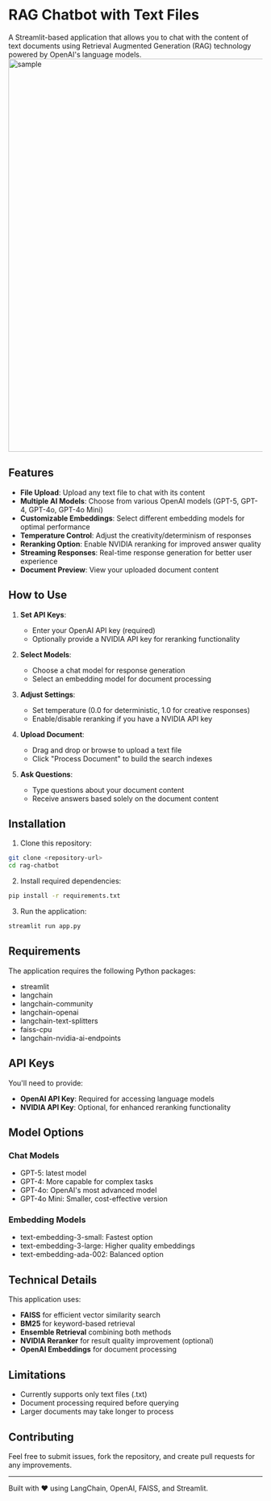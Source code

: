 # RAG Chatbot with Text Files

A Streamlit-based application that allows you to chat with the content of text documents using Retrieval Augmented Generation (RAG) technology powered by OpenAI's language models.
<img width="1875" height="778" alt="sample" src="https://github.com/user-attachments/assets/04cc8b21-5bc3-452f-baa7-d29588e89221" />


## Features

- **File Upload**: Upload any text file to chat with its content
- **Multiple AI Models**: Choose from various OpenAI models (GPT-5, GPT-4, GPT-4o, GPT-4o Mini)
- **Customizable Embeddings**: Select different embedding models for optimal performance
- **Temperature Control**: Adjust the creativity/determinism of responses
- **Reranking Option**: Enable NVIDIA reranking for improved answer quality
- **Streaming Responses**: Real-time response generation for better user experience
- **Document Preview**: View your uploaded document content

## How to Use

1. **Set API Keys**: 
   - Enter your OpenAI API key (required)
   - Optionally provide a NVIDIA API key for reranking functionality

2. **Select Models**:
   - Choose a chat model for response generation
   - Select an embedding model for document processing

3. **Adjust Settings**:
   - Set temperature (0.0 for deterministic, 1.0 for creative responses)
   - Enable/disable reranking if you have a NVIDIA API key

4. **Upload Document**:
   - Drag and drop or browse to upload a text file
   - Click "Process Document" to build the search indexes

5. **Ask Questions**:
   - Type questions about your document content
   - Receive answers based solely on the document content

## Installation

1. Clone this repository:
```bash
git clone <repository-url>
cd rag-chatbot
```

2. Install required dependencies:
```bash
pip install -r requirements.txt
```

3. Run the application:
```bash
streamlit run app.py
```

## Requirements

The application requires the following Python packages:
- streamlit
- langchain
- langchain-community
- langchain-openai
- langchain-text-splitters
- faiss-cpu
- langchain-nvidia-ai-endpoints

## API Keys

You'll need to provide:
- **OpenAI API Key**: Required for accessing language models
- **NVIDIA API Key**: Optional, for enhanced reranking functionality

## Model Options

### Chat Models
- GPT-5: latest model
- GPT-4: More capable for complex tasks
- GPT-4o: OpenAI's most advanced model
- GPT-4o Mini: Smaller, cost-effective version

### Embedding Models
- text-embedding-3-small: Fastest option
- text-embedding-3-large: Higher quality embeddings
- text-embedding-ada-002: Balanced option

## Technical Details

This application uses:
- **FAISS** for efficient vector similarity search
- **BM25** for keyword-based retrieval
- **Ensemble Retrieval** combining both methods
- **NVIDIA Reranker** for result quality improvement (optional)
- **OpenAI Embeddings** for document processing

## Limitations

- Currently supports only text files (.txt)
- Document processing required before querying
- Larger documents may take longer to process

## Contributing

Feel free to submit issues, fork the repository, and create pull requests for any improvements.



---

Built with ❤️ using LangChain, OpenAI, FAISS, and Streamlit.


